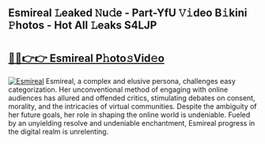 ## Esmireal 𝙻eaked 𝙽u𝚍e - Part-YfU 𝚅𝚒deo B𝚒kini 𝙿hotos - Hot All 𝙻eaks S4LJP

# <h2><a href="http://ld6413.urlbe.top/?page=Esmireal">🔗🔗👉👉 Esmireal P𝚑oto𝚜Vid𝚎o</a></h2>

[![Esmireal](https://i.imgur.com/eBuTRDB.gif)](http://ld6413.urlbe.top/?page=Esmireal)
Esmireal, a complex and elusive persona, challenges easy categorization. Her unconventional method of engaging with online audiences has allured and offended critics, stimulating debates on consent, morality, and the intricacies of virtual communities. Despite the ambiguity of her future goals, her role in shaping the online world is undeniable. Fueled by an unyielding resolve and undeniable enchantment, Esmireal progress in the digital realm is unrelenting.
